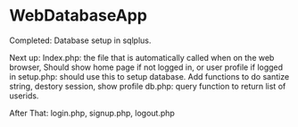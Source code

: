 # WebDatabaseApp

Completed:
	Database setup in sqlplus.

Next up:
	Index.php: the file that is automatically called when on the web browser, Should show home page if not logged in, or user profile 			if logged in
	setup.php: should use this to setup database. Add functions to do santize string, destory session, show profile
	db.php: query function to return list of userids.

After That:
	login.php, signup.php, logout.php
	
